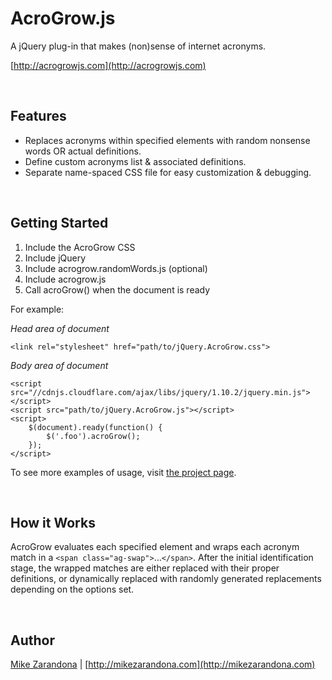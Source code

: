 AcroGrow.js
===========

A jQuery plug-in that makes (non)sense of internet acronyms.

[http://acrogrowjs.com](http://acrogrowjs.com)


&nbsp;
## Features
- Replaces acronyms within specified elements with random nonsense words OR actual definitions.
- Define custom acronyms list & associated definitions.
- Separate name-spaced CSS file for easy customization & debugging.


&nbsp;
## Getting Started

1. Include the AcroGrow CSS
1. Include jQuery
1. Include acrogrow.randomWords.js (optional)
1. Include acrogrow.js
1. Call acroGrow() when the document is ready

For example:

*Head area of document*

	<link rel="stylesheet" href="path/to/jQuery.AcroGrow.css">

*Body area of document*


	<script src="//cdnjs.cloudflare.com/ajax/libs/jquery/1.10.2/jquery.min.js"></script>
	<script src="path/to/jQuery.AcroGrow.js"></script>
	<script>
		$(document).ready(function() {
			$('.foo').acroGrow();
		});
	</script>


To see more examples of usage, visit [the project page](http://acrogrowjs.com).


&nbsp;
## How it Works

AcroGrow evaluates each specified element and wraps each acronym match in a `<span class="ag-swap">`&hellip;`</span>`.  After the initial identification stage, the wrapped matches are either replaced with their proper definitions, or dynamically replaced with randomly generated replacements depending on the options set.


&nbsp;
## Author
[Mike Zarandona](http://twitter.com/mikezarandona) | [http://mikezarandona.com](http://mikezarandona.com)
